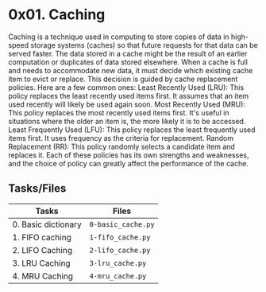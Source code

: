 # 0x01. Caching

Caching is a technique used in computing to store copies of data in high-speed storage systems (caches) so that future requests for that data can be served faster. The data stored in a cache might be the result of an earlier computation or duplicates of data stored elsewhere.
When a cache is full and needs to accommodate new data, it must decide which existing cache item to evict or replace. This decision is guided by cache replacement policies. Here are a few common ones:
Least Recently Used (LRU): This policy replaces the least recently used items first. It assumes that an item used recently will likely be used again soon.
Most Recently Used (MRU): This policy replaces the most recently used items first. It's useful in situations where the older an item is, the more likely it is to be accessed.
Least Frequently Used (LFU): This policy replaces the least frequently used items first. It uses frequency as the criteria for replacement.
Random Replacement (RR): This policy randomly selects a candidate item and replaces it.
Each of these policies has its own strengths and weaknesses, and the choice of policy can greatly affect the performance of the cache.

## Tasks/Files

|    Tasks       |     Files                     |
|----------------|-------------------------------|
|0. Basic dictionary|``0-basic_cache.py``|
|1. FIFO caching|`1-fifo_cache.py`|
|2. LIFO Caching|`2-lifo_cache.py`|
|3. LRU Caching|`3-lru_cache.py`|
|4. MRU Caching|`4-mru_cache.py`|
